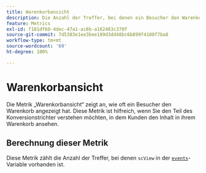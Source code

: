```yaml
---
title: Warenkorbansicht
description: Die Anzahl der Treffer, bei denen ein Besucher den Warenkorb angezeigt hat.
feature: Metrics
exl-id: f181df60-4dec-47a1-ac6b-a162463c370f
source-git-commit: 7d5383e1ee3bee189d3dd48bc6b899f4108f7ba8
workflow-type: tm+mt
source-wordcount: '69'
ht-degree: 100%

---
```


# Warenkorbansicht

Die Metrik „Warenkorbansicht“ zeigt an, wie oft ein Besucher den Warenkorb angezeigt hat. Diese Metrik ist hilfreich, wenn Sie den Teil des Konversionstrichter verstehen möchten, in dem Kunden den Inhalt in ihrem Warenkorb ansehen.

## Berechnung dieser Metrik

Diese Metrik zählt die Anzahl der Treffer, bei denen `scView` in der [`events`](/help/implement/vars/page-vars/events/events-overview.md)-Variable vorhanden ist.
